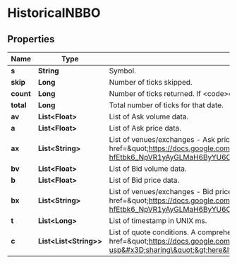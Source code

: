 

# HistoricalNBBO


## Properties

| Name | Type | Description | Notes |
|------------ | ------------- | ------------- | -------------|
|**s** | **String** | Symbol. |  [optional] |
|**skip** | **Long** | Number of ticks skipped. |  [optional] |
|**count** | **Long** | Number of ticks returned. If &lt;code&gt;count&lt;/code&gt; &lt; &lt;code&gt;limit&lt;/code&gt;, all data for that date has been returned. |  [optional] |
|**total** | **Long** | Total number of ticks for that date. |  [optional] |
|**av** | **List&lt;Float&gt;** | List of Ask volume data. |  [optional] |
|**a** | **List&lt;Float&gt;** | List of Ask price data. |  [optional] |
|**ax** | **List&lt;String&gt;** | List of venues/exchanges - Ask price. A list of exchange codes can be found &lt;a target&#x3D;\&quot;_blank\&quot; href&#x3D;\&quot;https://docs.google.com/spreadsheets/d/1Tj53M1svmr-hfEtbk6_NpVR1yAyGLMaH6ByYU6CG0ZY/edit?usp&#x3D;sharing\&quot;,&gt;here&lt;/a&gt; |  [optional] |
|**bv** | **List&lt;Float&gt;** | List of Bid volume data. |  [optional] |
|**b** | **List&lt;Float&gt;** | List of Bid price data. |  [optional] |
|**bx** | **List&lt;String&gt;** | List of venues/exchanges - Bid price. A list of exchange codes can be found &lt;a target&#x3D;\&quot;_blank\&quot; href&#x3D;\&quot;https://docs.google.com/spreadsheets/d/1Tj53M1svmr-hfEtbk6_NpVR1yAyGLMaH6ByYU6CG0ZY/edit?usp&#x3D;sharing\&quot;,&gt;here&lt;/a&gt; |  [optional] |
|**t** | **List&lt;Long&gt;** | List of timestamp in UNIX ms. |  [optional] |
|**c** | **List&lt;List&lt;String&gt;&gt;** | List of quote conditions. A comprehensive list of quote conditions code can be found &lt;a target&#x3D;\&quot;_blank\&quot; href&#x3D;\&quot;https://docs.google.com/spreadsheets/d/1iiA6e7Osdtai0oPMOUzgAIKXCsay89dFDmsegz6OpEg/edit?usp&#x3D;sharing\&quot;&gt;here&lt;/a&gt; |  [optional] |



